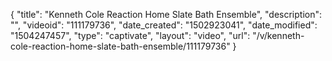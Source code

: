 {
    "title": "Kenneth Cole Reaction Home Slate Bath Ensemble",
    "description": "",
    "videoid": "111179736",
    "date_created": "1502923041",
    "date_modified": "1504247457",
    "type": "captivate",
    "layout": "video",
    "url": "\/v\/kenneth-cole-reaction-home-slate-bath-ensemble\/111179736"
}